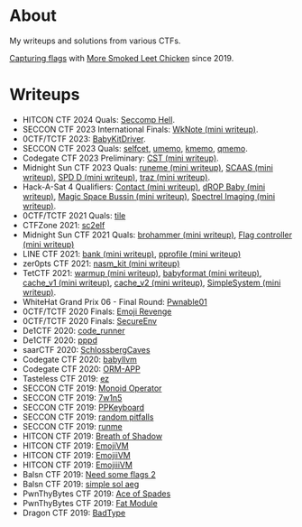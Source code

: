 # About

My writeups and solutions from various CTFs.

[Capturing flags](https://ctftime.org/user/65395) with [More Smoked Leet
Chicken](https://ctftime.org/team/1005) since 2019.

# Writeups

* HITCON CTF 2024 Quals: [Seccomp Hell](
  2024.07.13-HITCON_CTF_2024_Quals/Seccomp%20Hell).
* SECCON CTF 2023 International Finals: [WkNote (mini writeup)](
  2023.12.23-SECCON_CTF_2023_International_Finals/WkNote).
* 0CTF/TCTF 2023: [BabyKitDriver](2023.12.09-0CTF_TCTF_2023/BabyKitDriver).
* SECCON CTF 2023 Quals: [selfcet](2023.09.16-SECCON_CTF_2023_Quals/selfcet),
  [umemo](2023.09.16-SECCON_CTF_2023_Quals/umemo),
  [kmemo](2023.09.16-SECCON_CTF_2023_Quals/kmemo),
  [qmemo](2023.09.16-SECCON_CTF_2023_Quals/qmemo).
* Codegate CTF 2023 Preliminary:
  [CST (mini writeup)](2023.06.17-Codegate_CTF_2023_Preliminary/CST).
* Midnight Sun CTF 2023 Quals:
  [runeme (mini writeup)](2023.04.08-Midnight_Sun_CTF_2023_Quals/runeme),
  [SCAAS (mini writeup)](2023.04.08-Midnight_Sun_CTF_2023_Quals/SCAAS),
  [SPD D (mini writeup)](2023.04.08-Midnight_Sun_CTF_2023_Quals/SPD%20D),
  [traz (mini writeup)](2023.04.08-Midnight_Sun_CTF_2023_Quals/traz).
* Hack-A-Sat 4 Qualifiers:
  [Contact (mini writeup)](2023.04.01-Hack-A-Sat_4_Qualifiers/Contact),
  [dROP Baby (mini writeup)](2023.04.01-Hack-A-Sat_4_Qualifiers/dROP%20Baby),
  [Magic Space Bussin (mini writeup)](2023.04.01-Hack-A-Sat_4_Qualifiers/Magic%20Space%20Bussin),
  [Spectrel Imaging (mini writeup)](2023.04.01-Hack-A-Sat_4_Qualifiers/Spectrel%20Imaging).
* 0CTF/TCTF 2021 Quals: [tile](2021.07.03_0CTF_TCTF_2021_Quals/tile)
* CTFZone 2021: [sc2elf](2021.06.26-CTFZone_2021/sc2elf)
* Midnight Sun CTF 2021 Quals: [brohammer (mini writeup)](
  2021.04.09-Midnight_Sun_CTF_2021_Quals/brohammer), [Flag controller (mini
  writeup)](2021.04.09-Midnight_Sun_CTF_2021_Quals/Flag%20controller)
* LINE CTF 2021: [bank (mini writeup)](2021.03.20-LINE_CTF_2021/bank),
  [pprofile (mini writeup)](2021.03.20-LINE_CTF_2021/pprofile)
* zer0pts CTF 2021: [nasm_kit (mini writeup)](2021.03.06-zer0pts_CTF_2021/nasm_kit)
* TetCTF 2021: [warmup (mini writeup)](2021.01.01-TetCTF_2021/warmup),
  [babyformat (mini writeup)](2021.01.01-TetCTF_2021/babyformat),
  [cache_v1 (mini writeup)](2021.01.01-TetCTF_2021/cache_v1),
  [cache_v2 (mini writeup)](2021.01.01-TetCTF_2021/cache_v2),
  [SimpleSystem (mini writeup)](2021.01.01-TetCTF_2021/SimpleSystem).
* WhiteHat Grand Prix 06 - Final Round: [Pwnable01](2020.12.27-WhiteHat_Grand_Prix_06_-_Final_Round/Pwnable01)
* 0CTF/TCTF 2020 Finals: [Emoji Revenge](2020.09.26-0CTF_TCTF_2020_Finals/Emoji%20Revenge)
* 0CTF/TCTF 2020 Finals: [SecureEnv](2020.09.26-0CTF_TCTF_2020_Finals/SecureEnv)
* De1CTF 2020: [code_runner](2020.05.02-De1CTF_2020/code_runner)
* De1CTF 2020: [pppd](2020.05.02-De1CTF_2020/pppd)
* saarCTF 2020: [SchlossbergCaves](2020.03.21-saarCTF_2020/SchlossbergCaves)
* Codegate CTF 2020: [babyllvm](2020.02.08-Codegate_CTF_2020_Preliminary/babyllvm)
* Codegate CTF 2020: [ORM-APP](2020.02.08-Codegate_CTF_2020_Preliminary/ORM-APP)
* Tasteless CTF 2019: [ez](2019.10.26-Tasteless_CTF_2019/pwn-ez)
* SECCON CTF 2019: [Monoid Operator](2019.10.19-SECCON_CTF_2019/pwn-Monoid_Operator)
* SECCON CTF 2019: [7w1n5](2019.10.19-SECCON_CTF_2019/reversing-7w1n5)
* SECCON CTF 2019: [PPKeyboard](2019.10.19-SECCON_CTF_2019/reversing-PPKeyboard)
* SECCON CTF 2019: [random pitfalls](2019.10.19-SECCON_CTF_2019/reversing-random_pitfalls)
* SECCON CTF 2019: [runme](2019.10.19-SECCON_CTF_2019/reversing-runme)
* HITCON CTF 2019: [Breath of Shadow](2019.10.12-HITCON_CTF_2019/pwn-Breath_of_Shadow)
* HITCON CTF 2019: [EmojiVM](2019.10.12-HITCON_CTF_2019/reverse-EmojiVM)
* HITCON CTF 2019: [EmojiiVM](2019.10.12-HITCON_CTF_2019/misc-EmojiiVM)
* HITCON CTF 2019: [EmojiiiVM](2019.10.12-HITCON_CTF_2019/pwn-EmojiiiVM)
* Balsn CTF 2019: [Need some flags 2](2019.10.05-Balsn_CTF_2019/misc-Need_some_flags_2)
* Balsn CTF 2019: [simple sol aeg](2019.10.05-Balsn_CTF_2019/smart_contract-simple_sol_aeg)
* PwnThyBytes CTF 2019: [Ace of Spades](2019.09.28-PwnThyBytes_CTF_2019/memory_corruption-Ace_of_Spades)
* PwnThyBytes CTF 2019: [Fat Module](2019.09.28-PwnThyBytes_CTF_2019/reverse_engineering-Fat_Module)
* Dragon CTF 2019: [BadType](2019.09.21-Teaser_Dragon_CTF_2019/reverse_engineering-BadType)
